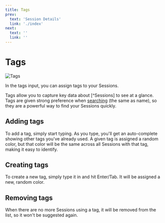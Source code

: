 ```yaml
---
title: Tags
prev: 
  text: 'Session Details'
  link: './index'
next: 
  text: ''
  link: ''
---
```


# Tags
![Tags](/assets/images/tags.webp)

In the tags input, you can assign tags to your Sessions.  

Tags allow you to capture key data about [^Sessions] to see at a glance.  Tags are given strong preference when [searching](/reference/navigation/search) (the same as name), so they are a powerful way to find your Sessions quickly.

## Adding tags
To add a tag, simply start typing. As you type, you'll get an auto-complete showing other tags you've already used.  A given tag is assigned a random color, but that color will be the same across all Sessions with that tag, making it easy to identify.  

## Creating tags
To create a new tag, simply type it in and hit Enter/Tab. It will be assigned a new, random color. 

## Removing tags
When there are no more Sessions using a tag, it will be removed from the list, so it won't be suggested again.
